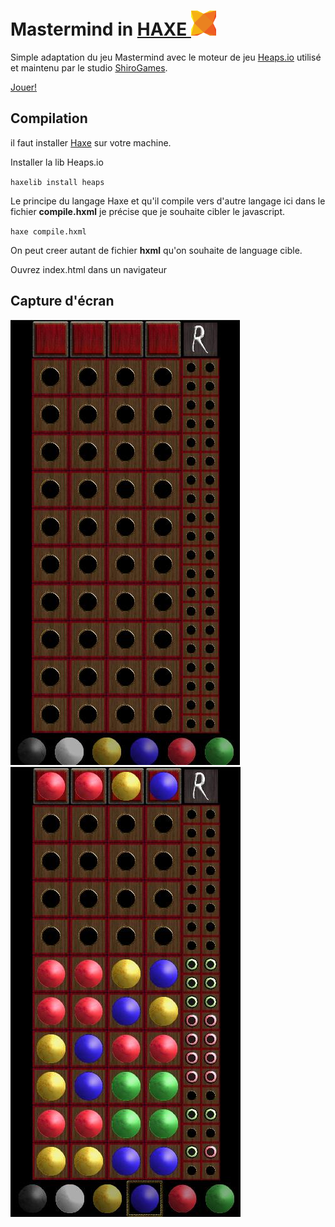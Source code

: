 # Mastermind in <a href="https://haxe.org" > HAXE <img alt="haxe" width="40px" src="public/img/haxe.svg" style="padding-right:11px;" /></a>

Simple adaptation du jeu Mastermind avec le moteur de jeu [Heaps.io](https://heaps.io/) utilisé et maintenu par le studio [ShiroGames](https://shirogames.com/).

[Jouer!](https://mastermind-haxe.netlify.app/)

## Compilation

il faut installer [Haxe](https://haxe.org/download/) sur votre machine.

Installer la lib Heaps.io 

`haxelib install heaps`

Le principe du langage Haxe et qu'il compile vers d'autre langage ici dans
le fichier **compile.hxml** je précise que je souhaite cibler le javascript.

`haxe compile.hxml`


On peut creer autant de fichier **hxml** qu'on souhaite de language cible.

Ouvrez index.html dans un navigateur

## Capture d'écran

![Capture d'écran 1](public/img/1.jpeg) 
![Capture d'écran 2](public/img/2.jpeg) 
